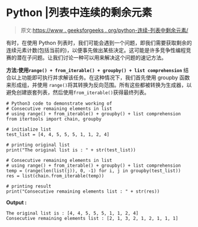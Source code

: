 # Python |列表中连续的剩余元素

> 原文:[https://www . geeksforgeeks . org/python-连续-列表中剩余元素/](https://www.geeksforgeeks.org/python-consecutive-remaining-elements-in-list/)

有时，在使用 Python 列表时，我们可能会遇到一个问题，即我们需要获取剩余的连续元素计数(包括当前的)，以便事先做出某些决定。这可能是许多竞争性编程竞赛的潜在子问题。让我们讨论一种可以用来解决这个问题的速记方法。

**方法:使用`range() + from_iterable() + groupby() + list comprehension`**
结合以上功能即可执行并求解该任务。在这种情况下，我们首先使用 groupby 函数来形成组，并使用 `range()`将其转换为反向范围。所有这些都被转换为生成器，以避免创建嵌套列表，然后使用`from_iterable()`获得最终列表。

```
# Python3 code to demonstrate working of
# Consecutive remaining elements in list
# using range() + from_iterable() + groupby() + list comprehension
from itertools import chain, groupby

# initialize list
test_list = [4, 4, 5, 5, 5, 1, 1, 2, 4]

# printing original list
print("The original list is : " + str(test_list))

# Consecutive remaining elements in list
# using range() + from_iterable() + groupby() + list comprehension
temp = (range(len(list(j)), 0, -1) for i, j in groupby(test_list))
res = list(chain.from_iterable(temp))

# printing result
print("Consecutive remaining elements list : " + str(res))
```

**Output :**

```
The original list is : [4, 4, 5, 5, 5, 1, 1, 2, 4]
Consecutive remaining elements list : [2, 1, 3, 2, 1, 2, 1, 1, 1]

```